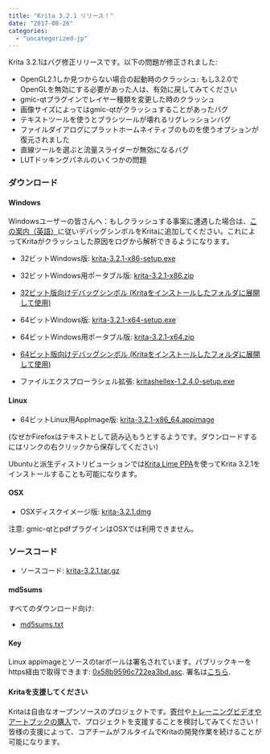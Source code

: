 ```yaml
---
title: "Krita 3.2.1 リリース！"
date: "2017-08-26"
categories: 
  - "uncategorized-jp"
---
```


Krita 3.2.1はバグ修正リリースです。以下の問題が修正されました:

- OpenGL2.1しか見つからない場合の起動時のクラッシュ: もし3.2.0でOpenGLを無効にする必要があった人は、有効に戻してみてください
- gmic-qtプラグインでレイヤー種類を変更した時のクラッシュ
- 画像サイズによってはgmic-qtがクラッシュすることがあったバグ
- テキストツールを使うとブラシツールが壊れるリグレッションバグ
- ファイルダイアログにプラットホームネイティブのものを使うオプションが復元されました
- 直線ツールを選ぶと流量スライダーが無効になるバグ
- LUTドッキングパネルのいくつかの問題

### ダウンロード

#### Windows

Windowsユーザーの皆さんへ：もしクラッシュする事案に遭遇した場合は、[この案内（英語）](https://docs.krita.org/Dr._Mingw_debugger)に従いデバッグシンボルをKritaに追加してください。これによってKritaがクラッシュした原因をログから解析できるようになります。

- 32ビットWindows版: [krita-3.2.1-x86-setup.exe](https://download.kde.org/stable/krita/3.2.1/krita-3.2.1-x86-setup.exe)
- 32ビットWindows用ポータブル版: [krita-3.2.1-x86.zip](https://download.kde.org/stable/krita/3.2.1/krita-3.2.1-x86.zip)
- [32ビット版向けデバッグシンボル (Kritaをインストールしたフォルダに展開して使用)](https://download.kde.org/stable/krita/3.2.1/krita-3.2.1-x86-dbg.zip)

- 64ビットWindows版: [krita-3.2.1-x64-setup.exe](https://download.kde.org/stable/krita/3.2.1/krita-3.2.1-x64-setup.exe)
- 64ビットWindows用ポータブル版: [krita-3.2.1-x64.zip](https://download.kde.org/stable/krita/3.2.1/krita-3.2.1-x64.zip)
- [64ビット版向けデバッグシンボル (Kritaをインストールしたフォルダに展開して使用)](https://download.kde.org/stable/krita/3.2.1/krita-3.2.1-x64-dbg.zip)

- ファイルエクスプローラシェル拡張: [kritashellex-1.2.4.0-setup.exe](https://download.kde.org/stable/krita/KritaShellExtension-v1.2.4-setup.exe)

#### Linux

- 64ビットLinux用AppImage版: [krita-3.2.1-x86_64.appimage](https://download.kde.org/stable/krita/3.2.1/krita-3.2.1-x86_64.appimage)

(なぜかFirefoxはテキストとして読み込もうとするようです。ダウンロードするにはリンクの右クリックから保存してください)

Ubuntuと派生ディストリビューションでは[Krita Lime PPA](https://launchpad.net/~kritalime/+archive/ubuntu/ppa)を使ってKrita 3.2.1をインストールすることも可能になります。

#### OSX

- OSXディスクイメージ版: [krita-3.2.1.dmg](https://download.kde.org/stable/krita/3.2.1/krita-3.2.1.dmg)

注意: gmic-qtとpdfプラグインはOSXでは利用できません。

### ソースコード

- ソースコード: [krita-3.2.1.tar.gz](https://download.kde.org/stable/krita/3.2.1/krita-3.2.1.tar.gz)

#### md5sums

すべてのダウンロード向け:

- [md5sums.txt](https://download.kde.org/stable/krita/3.2.1/md5sums.txt)

#### Key

Linux appimageとソースのtarボールは署名されています。パブリックキーをhttps経由で取得できます: [0x58b9596c722ea3bd.asc](https://share.kde.org/index.php/s/fJ99V5mZvuyD0z8). 署名は[こちら](http://download.kde.org/stable/krita/3.2.1/).

#### Kritaを支援してください

Kritaは自由なオープンソースのプロジェクトです。[寄付](https://krita.org/jp/support-us-jp/donations-jp/)や[トレーニングビデオやアートブックの購入](https://krita.org/jp/support-us-jp/shop-jp/)で、プロジェクトを支援することを検討してみてください！皆様の支援によって、コアチームがフルタイムでKritaの開発作業を続けることが可能になります。

